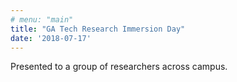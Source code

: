 ```yaml
---
# menu: "main"
title: "GA Tech Research Immersion Day"
date: '2018-07-17'
---
```


Presented to a group of researchers across campus.